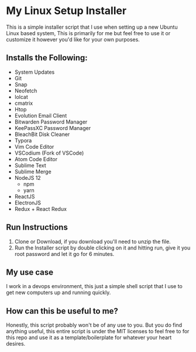 # My Linux Setup Installer
This is a simple installer script that I use when setting up a new Ubuntu Linux based system, This is primarily for me but feel free to use it or customize it however you'd like for your own purposes.

## Installs the Following:

- System Updates
- Git
- Snap
- Neofetch
- lolcat
- cmatrix
- Htop
- Evolution Email Client
- Bitwarden Password Manager
- KeePassXC Password Manager
- BleachBit Disk Cleaner
- Typora
- Vim Code Editor
- VSCodium (Fork of VSCode)
- Atom Code Editor
- Sublime Text
- Sublime Merge
- NodeJS 12
  - npm
  - yarn
- ReactJS
- ElectronJS
- Redux + React Redux



## Run Instructions

1. Clone or Download, if you download you'll need to unzip the file.
2. Run the Installer script by double clicking on it and hitting run, give it you root password and let it go for  6 minutes.



## My use case

I work in a devops environment, this just a simple shell script that I use to get new computers up and running quickly.



## How can this be useful to me?

Honestly, this script probably won't be of any use to you. But you do find anything useful, this entire script is under the MIT licenses to feel free to for this repo and use it as a template/boilerplate for whatever your heart desires.  
